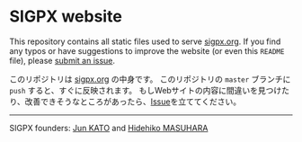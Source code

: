 
# SIGPX website

This repository contains all static files used to serve [sigpx.org](https://sigpx.org/en).
If you find any typos or have suggestions to improve the website (or even this `README` file), please [submit an issue](https://github.com/sigpx/sigpx.github.io/issues).

このリポジトリは [sigpx.org](https://sigpx.org) の中身です。
このリポジトリの `master` ブランチに `push` すると、すぐに反映されます。
もしWebサイトの内容に間違いを見つけたり、改善できそうなところがあったら、[Issue](https://github.com/sigpx/sigpx.github.io/issues)を立ててください。

---
SIGPX founders: [Jun KATO](https://github.com/arcatdmz) and [Hidehiko MASUHARA](https://github.com/prg-titech)